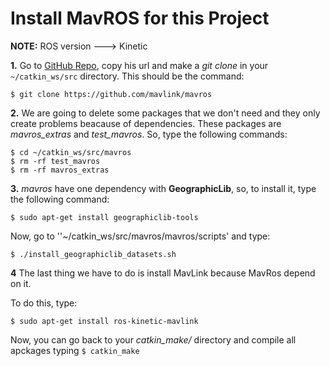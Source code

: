 # Install MavROS for this Project

**NOTE:** ROS version ---> Kinetic

**1.** Go to [GitHub Repo](https://github.com/mavlink/mavros), copy his url and make a *git clone* in your ``~/catkin_ws/src`` directory. This should be the command:
```
$ git clone https://github.com/mavlink/mavros
```

**2.** We are going to delete some packages that we don't need and they only create problems beacause of dependencies. These packages are *mavros_extras* and *test_mavros*. So, type the following commands:
```
$ cd ~/catkin_ws/src/mavros
$ rm -rf test_mavros
$ rm -rf mavros_extras
```

**3.** *mavros* have one dependency with **GeographicLib**, so, to install it, type the following command:
```
$ sudo apt-get install geographiclib-tools
```
Now, go to ''~/catkin_ws/src/mavros/mavros/scripts' and type:
```
$ ./install_geographiclib_datasets.sh
```

**4** The last thing we have to do is install MavLink because MavRos depend on it.

To do this, type:
```
$ sudo apt-get install ros-kinetic-mavlink
```

Now, you can go back to your *catkin_make/* directory and compile all apckages typing ``$ catkin_make``
